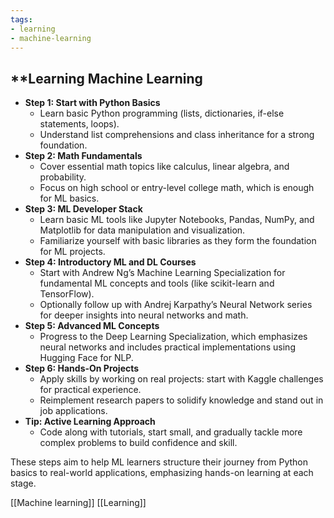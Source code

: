 ```yaml
---
tags:
- learning
- machine-learning
---
```


## **Learning Machine Learning

- **Step 1: Start with Python Basics**
    - Learn basic Python programming (lists, dictionaries, if-else statements, loops).
    - Understand list comprehensions and class inheritance for a strong foundation.
- **Step 2: Math Fundamentals**
    - Cover essential math topics like calculus, linear algebra, and probability.
    - Focus on high school or entry-level college math, which is enough for ML basics.
- **Step 3: ML Developer Stack**
    - Learn basic ML tools like Jupyter Notebooks, Pandas, NumPy, and Matplotlib for data manipulation and visualization.
    - Familiarize yourself with basic libraries as they form the foundation for ML projects.
- **Step 4: Introductory ML and DL Courses**
    - Start with Andrew Ng’s Machine Learning Specialization for fundamental ML concepts and tools (like scikit-learn and TensorFlow).
    - Optionally follow up with Andrej Karpathy’s Neural Network series for deeper insights into neural networks and math.
- **Step 5: Advanced ML Concepts**
    - Progress to the Deep Learning Specialization, which emphasizes neural networks and includes practical implementations using Hugging Face for NLP.
- **Step 6: Hands-On Projects**
    - Apply skills by working on real projects: start with Kaggle challenges for practical experience.
    - Reimplement research papers to solidify knowledge and stand out in job applications.
- **Tip: Active Learning Approach**
    - Code along with tutorials, start small, and gradually tackle more complex problems to build confidence and skill.

These steps aim to help ML learners structure their journey from Python basics to real-world applications, emphasizing hands-on learning at each stage.

[[Machine learning]]  [[Learning]]

